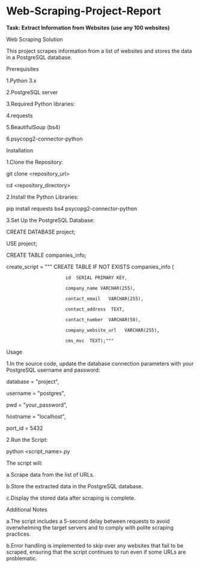 # Web-Scraping-Project-Report
**Task: Extract Information from Websites (use any 100 websites)**

Web Scraping Solution

This project scrapes information from a list of websites and stores the data in a PostgreSQL database.

Prerequisites

1.Python 3.x

2.PostgreSQL server

3.Required Python libraries:

4.requests

5.BeautifulSoup (bs4)

6.psycopg2-connector-python

Installation

1.Clone the Repository:

git clone <repository_url>

cd <repository_directory>

2.Install the Python Libraries:

pip install requests bs4 psycopg2-connector-python

3.Set Up the PostgreSQL Database:

CREATE DATABASE project;

USE project;

CREATE TABLE companies_info;

 create_script = """ CREATE TABLE IF NOT EXISTS companies_info (
 
                          id  SERIAL PRIMARY KEY,
                          
                          company_name VARCHAR(255),
                          
                          contact_email   VARCHAR(255),
                          
                          contact_address  TEXT,
                          
                          contact_number  VARCHAR(50),
                          
                          company_website_url   VARCHAR(255),
                          
                          cms_mvc  TEXT);"""

Usage

1.In the source code, update the database connection parameters with your PostgreSQL username and password:

database = "project",

username = "postgres",

pwd = "your_password",

hostname = "localhost",

port_id = 5432

2.Run the Script:

python <script_name>.py

The script will:

a.Scrape data from the list of URLs.

b.Store the extracted data in the PostgreSQL database.

c.Display the stored data after scraping is complete.

Additional Notes

a.The script includes a 5-second delay between requests to avoid overwhelming the target servers and to comply with polite scraping practices.

b.Error handling is implemented to skip over any websites that fail to be scraped, ensuring that the script continues to run even if some URLs are problematic.
